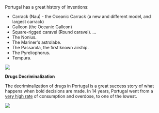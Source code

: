 Portugal has a great history of inventions:

  * Carrack (Nau) - the Oceanic Carrack (a new and different model, and largest carrack)
  * Galleon (the Oceanic Galleon)
  * Square-rigged caravel (Round caravel). ...
  * The Nonius.
  * The Mariner's astrolabe.
  * The Passarola, the first known airship.
  * The Pyreliophorus.
  * Tempura.

![](https://cloud.githubusercontent.com/assets/656739/20156664/343f11d2-a6c9-11e6-9853-70d063a8a30e.png)

**Drugs Decriminalization**

The decriminalization of drugs in Portugal is a great success story of what happens when bold decisions are made. In 14 years, Portugal went from a [very high rate](https://mic.com/articles/120403/14-years-after-decriminalizing-drugs-one-chart-shows-why-portugal-s-experiment-has-worked) of consumption and overdose, to one of the lowest.


![](https://images.mic.com/uj2d146c11flpk52tirjnq4i4bgnlvpz1uftyubyty1f183kqrca2gonlngkuvtg.jpg)




